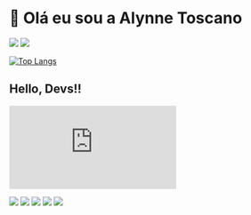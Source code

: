 #  👋 Olá eu sou a Alynne Toscano
<a href="https://www.instagram.com/alynnetoscano_/?next=%2F" target="_blank">
<img src="https://img.shields.io/badge/-Instagram-%23E4405F?style=for-the-badge&logo=instagram&logoColor=white" target="_blank"></a>   
<a href="https://www.linkedin.com/in/alynne-toscano-vasconcelos-709355253/" target="_blank">
<img src="https://img.shields.io/badge/-LinkedIn-%230077B5?style=for-the-badge&logo=linkedin&logoColor=white" target="_blank"></a>  
	
                                                                                                              
                                       
                                                                                  


[![Top Langs](https://github-readme-stats.vercel.app/api/top-langs/?username=alynnetoscano&layout=compact)](https://github.com/USERNAME/github-readme-stats)


## Hello, Devs!!





![YOUR github stats](https://https://github.com/alynnetoscano/alynnetoscano/edit/main/README.md)

[<img src="https://img.shields.io/badge/twitter-%231DA1F2.svg?&style=for-the-badge&logo=twitter&logoColor=white" />](https://twitter.com/USERNAME) [<img src="https://img.shields.io/badge/medium-%2312100E.svg?&style=for-the-badge&logo=medium&logoColor=white" />](https://medium.com/USERNAME)  [<img src="https://img.shields.io/badge/linkedin-%230077B5.svg?&style=for-the-badge&logo=linkedin&logoColor=white" />](https://www.linkedin.com/in/USERNAME/) [<img src = "https://img.shields.io/badge/instagram-%23E4405F.svg?&style=for-the-badge&logo=instagram&logoColor=white">](https://www.instagram.com/USERNAME/) [<img src = "https://img.shields.io/badge/facebook-%231877F2.svg?&style=for-the-badge&logo=facebook&logoColor=white">](https://www.facebook.com/USERNAME)

